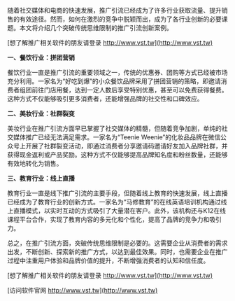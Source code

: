 随着社交媒体和电商的快速发展，推广引流已经成为了许多行业获取流量、提升销售的有效途径。然而，如何在激烈的竞争中脱颖而出，成为了各行业创新的必要课题。本文将介绍几个突破传统思维限制的推广引流创新案例。

[想了解推广相关软件的朋友请登录 http://www.vst.tw](http://www.vst.tw)

**一、餐饮行业：拼团营销**

餐饮行业一直是推广引流的重要领域之一，传统的优惠券、团购等方式已经被市场充分利用。一家名为“好吃到爆”的小众餐饮品牌采用了拼团营销的策略，即邀请消费者组团前往门店用餐，达到一定人数后享受特别优惠，甚至可以免费获得餐费。这种方式不仅能够吸引更多消费者，还能增强品牌的社交性和口碑效应。

**二、美妆行业：社群裂变**

美妆行业在推广引流方面早已掌握了社交媒体的精髓，但随着竞争加剧，单纯的社交媒体推广已经无法满足需求。一家名为“Teenie Weenie”的化妆品品牌在微信公众号上开展了社群裂变活动，即通过消费者分享邀请码邀请好友加入品牌社群，并获得现金返利或产品奖励。这种方式不仅能够提高品牌知名度和粉丝数量，还能够有效地转化为销售。

**三、教育行业：线上直播**

教育行业一直是线下推广引流的主要手段，但随着线上教育的快速发展，线上直播已经成为了教育行业的创新方式。一家名为“马修教育”的在线英语培训机构通过线上直播模式，以实时互动的方式吸引了大量潜在客户。此外，该机构还与K12在线课程平台合作，实现了教育内容的多元化和个性化，提高了品牌的竞争力和吸引力。

总之，在推广引流方面，突破传统思维限制是必要的。这需要企业从消费者的需求出发，不断创新、探索新的推广方式，以达到最佳效果。同时，也需要企业在推广过程中注重用户体验和品牌价值的提升，不断增强消费者的认知和信任度。

[想了解推广相关软件的朋友请登录 http://www.vst.tw](http://www.vst.tw)


[访问软件官网 http://www.vst.tw](http://www.vst.tw)
